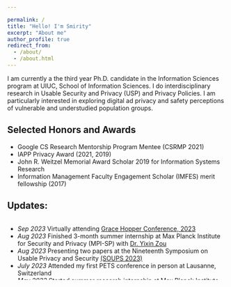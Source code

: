 ```yaml
---

permalink: /
title: "Hello! I'm Smirity"
excerpt: "About me"
author_profile: true
redirect_from: 
  - /about/
  - /about.html
---
```

I am currently a the third year Ph.D. candidate in the Information Sciences program at UIUC, School of Information Sciences. I do interdisciplinary research in Usable Security and Privacy (USP) and Privacy Policies. I am particularly interested in exploring digital ad privacy and safety perceptions of vulnerable and understudied population groups. 

## Selected Honors and Awards
* Google CS Research Mentorship Program Mentee (CSRMP 2021)
* IAPP Privacy Award (2021, 2019) 
* John R. Weitzel Memorial Award Scholar 2019 for Information Systems Research
* Information Management Faculty Engagement Scholar (IMFES) merit fellowship (2017)

## Updates:
<div style="height: 10em; overflow-y: scroll;">
  <ul>
    <li> <i>Sep 2023</i> Virtually attending <a href="https://ghc.anitab.org">Grace Hopper Conference, 2023</a></li>
    <li><i>Aug 2023</i> Finished 3-month summer internship at Max Planck Institute for Security and Privacy (MPI-SP) with <a href="https://yixinzou.github.io">Dr. Yixin Zou</a></li>
    <li><i>Aug 2023</i> Presenting two papers at the Nineteenth Symposium on Usable Privacy and Security <a href="https://www.usenix.org/conference/soups2023/technical-sessions">(SOUPS 2023)</a></li>
    <li><i>July 2023</i> Attended my first PETS conference in person at Lausanne, Switzerland </li>
    <li> <i>May 2023</i> Started summer research internship at Max Planck Institute for Security and Privacy (MPI-SP) with Dr. Yixin Zou</li>
</div>

  


